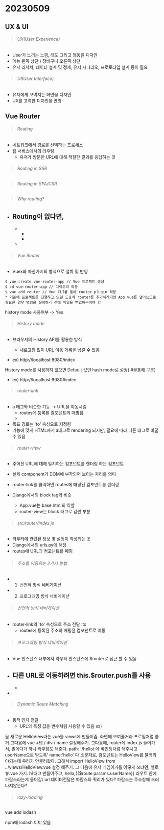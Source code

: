 # 20230509

## UX & UI

> ###### UX(User Experience)

- User가 느끼는 느낌, 태도 그리고 행동을 디자인
- 메뉴 왼쪽 상단 / 장바구니 오른쪽 상단
- 유저 리서치, 데이터 설계 및 정제, 유저 시나리오, 프로토타입 설계 등이 필요

> ###### UI(User Interface)

- 유저에게 보여지는 화면을 디자인
- UX를 고려한 디자인을 반영

## Vue Router

> ###### Routing

- 네트워크에서 경로를 선택하는 프로세스
- 웹 서비스에서의 라우팅
  - 유저가 방문한 URL에 대해 적절한 결과를 응답하는 것

> ###### Routing in SSR

> ###### Routing in SPA/CSR

> ###### Why routing?

- Routing이 없다면,
  -
  - - 
    - 
  - 

> ###### Vue Router

- Vuex와 마찬가지의 방식으로 설치 및 반영

```
$ vue create vue-router-app // Vue 프로젝트 생성
$ cd vue-router-app // 디렉토리 이동
$ vue add router // Vue CLI를 통해 router plugin 적용
* 기존에 프로젝트를 진행하고 있던 도중에 router를 추가하게되면 App.vue를 덮어쓰므로 필요한 경우 명령을 실행하기 전에 파일을 백업해두어야 함
```

history mode 사용여부 -> Yes

> ###### History mode

- 브라우저의 History API를 활용한 방식
  
  - 새로고침 없이 URL 이동 기록을 남길 수 있음

- ex) http://localhost:8080/index

History mode를 사용하지 않으면 Default 값인 hash mode로 설정( #을통해 구분)

- ex) http://localhost:8080#index

> ###### router-link

- a 태그와 비슷한 기능 -> URL을 이동시킴
  - routes에 등록된 컴포넌트와 매핑됨
  - 
- 목표 경로는 'to' 속성으로 지정됨
- 기능에 맞게 HTML에서 a태그로 rendering 되지만, 필요에 따라 다른 태그로 바꿀 수 있음

> ###### router-view

- 주어진 URL에 대해 일치하는 컴포넌트를 렌더링 하는 컴포넌트

- 실제 component가 DOM에 부착되어 보이는 자리를 의미

- router-link를 클릭하면 routes에 매핑된 컴포넌트를 렌더링

- Django에서의 block tag와 비슷
  
  - App.vue는 base.html의 역할
  - router-view는 block 태그로 감싼 부분

> ###### src/router/index.js

- 라우터에 관련된 정보 및 설정이 작성되는 곳
- Django에서의 urls.py에 해당
- routes에 URL과 컴포넌트를 매핑 

> ###### 주소를 이동하는 2가지 방법

- 1. 선언적 방식 네비게이션
- 2. 프로그래밍 방식 네비게이션

> ###### 선언적 방식 네비게이션

- router-link의 'to' 속성으로 주소 전달 :to
  - routes에 등록된 주소와 매핑된 컴포넌트로 이동

> ###### 프로그래밍 방식 네비게이션

- Vue 인스턴스 내부에서 라우터 인스턴스에 $router로 접근 할 수 있음

- 다른 URL로 이동하려면 this.$router.push를 사용
  -
  
  -   

- 

> ###### Dynamic Route Matching

- 동적 인자 전달
  - URL의 특정 값을 변수처럼 사용할 수 있음
    ex) 

음 새로운 HelloView라는 vue를 views에 만들어줌. 화면에 보여줄거라 프로필처럼 쓸거
그다음에 vue +탭 / div / name 설정해주기. 그다음에, 
router에 index.js 들어가서, 밑에다가 하나 라우팅도 해준다. path: '/hello/:에 바인딩처럼 해주시고 userName으로 받도록' name:'hello' 다 소문자로, 컴포넌트는 HelloView를 불러와야되는데
우리가 안불러왔다. 그래서 import HelloView from ../views/HelloView.vue 설정 해주기. 그 다음에
유저 네임이거를 어떻게 쓰냐면, 헬로뷰.vue 가서. h1태그 만들어주고, hello,{{$route.params.userName}} 라우트 안에 파람스라는게 들어감/ url 데이터전달은 파람스와 쿼리가 있다? 파람스는 주소창에 드러나지않는다? 

> ###### lazy-loading

vue add lodash

npm에 lodash 이미 있음